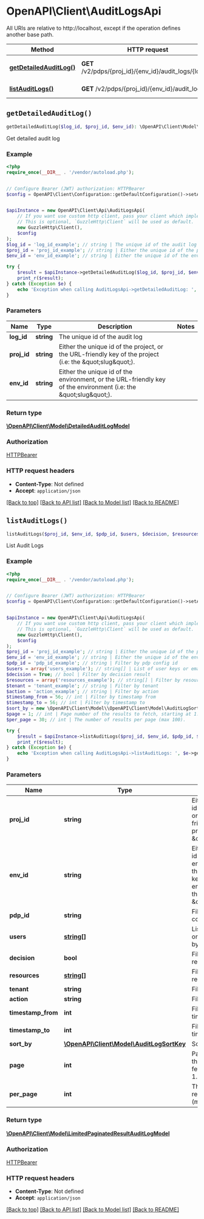 # OpenAPI\Client\AuditLogsApi

All URIs are relative to http://localhost, except if the operation defines another base path.

| Method | HTTP request | Description |
| ------------- | ------------- | ------------- |
| [**getDetailedAuditLog()**](AuditLogsApi.md#getDetailedAuditLog) | **GET** /v2/pdps/{proj_id}/{env_id}/audit_logs/{log_id} | Get detailed audit log |
| [**listAuditLogs()**](AuditLogsApi.md#listAuditLogs) | **GET** /v2/pdps/{proj_id}/{env_id}/audit_logs | List Audit Logs |


## `getDetailedAuditLog()`

```php
getDetailedAuditLog($log_id, $proj_id, $env_id): \OpenAPI\Client\Model\DetailedAuditLogModel
```

Get detailed audit log

### Example

```php
<?php
require_once(__DIR__ . '/vendor/autoload.php');


// Configure Bearer (JWT) authorization: HTTPBearer
$config = OpenAPI\Client\Configuration::getDefaultConfiguration()->setAccessToken('YOUR_ACCESS_TOKEN');


$apiInstance = new OpenAPI\Client\Api\AuditLogsApi(
    // If you want use custom http client, pass your client which implements `GuzzleHttp\ClientInterface`.
    // This is optional, `GuzzleHttp\Client` will be used as default.
    new GuzzleHttp\Client(),
    $config
);
$log_id = 'log_id_example'; // string | The unique id of the audit log
$proj_id = 'proj_id_example'; // string | Either the unique id of the project, or the URL-friendly key of the project (i.e: the \"slug\").
$env_id = 'env_id_example'; // string | Either the unique id of the environment, or the URL-friendly key of the environment (i.e: the \"slug\").

try {
    $result = $apiInstance->getDetailedAuditLog($log_id, $proj_id, $env_id);
    print_r($result);
} catch (Exception $e) {
    echo 'Exception when calling AuditLogsApi->getDetailedAuditLog: ', $e->getMessage(), PHP_EOL;
}
```

### Parameters

| Name | Type | Description  | Notes |
| ------------- | ------------- | ------------- | ------------- |
| **log_id** | **string**| The unique id of the audit log | |
| **proj_id** | **string**| Either the unique id of the project, or the URL-friendly key of the project (i.e: the \&quot;slug\&quot;). | |
| **env_id** | **string**| Either the unique id of the environment, or the URL-friendly key of the environment (i.e: the \&quot;slug\&quot;). | |

### Return type

[**\OpenAPI\Client\Model\DetailedAuditLogModel**](../Model/DetailedAuditLogModel.md)

### Authorization

[HTTPBearer](../../README.md#HTTPBearer)

### HTTP request headers

- **Content-Type**: Not defined
- **Accept**: `application/json`

[[Back to top]](#) [[Back to API list]](../../README.md#endpoints)
[[Back to Model list]](../../README.md#models)
[[Back to README]](../../README.md)

## `listAuditLogs()`

```php
listAuditLogs($proj_id, $env_id, $pdp_id, $users, $decision, $resources, $tenant, $action, $timestamp_from, $timestamp_to, $sort_by, $page, $per_page): \OpenAPI\Client\Model\LimitedPaginatedResultAuditLogModel
```

List Audit Logs

### Example

```php
<?php
require_once(__DIR__ . '/vendor/autoload.php');


// Configure Bearer (JWT) authorization: HTTPBearer
$config = OpenAPI\Client\Configuration::getDefaultConfiguration()->setAccessToken('YOUR_ACCESS_TOKEN');


$apiInstance = new OpenAPI\Client\Api\AuditLogsApi(
    // If you want use custom http client, pass your client which implements `GuzzleHttp\ClientInterface`.
    // This is optional, `GuzzleHttp\Client` will be used as default.
    new GuzzleHttp\Client(),
    $config
);
$proj_id = 'proj_id_example'; // string | Either the unique id of the project, or the URL-friendly key of the project (i.e: the \"slug\").
$env_id = 'env_id_example'; // string | Either the unique id of the environment, or the URL-friendly key of the environment (i.e: the \"slug\").
$pdp_id = 'pdp_id_example'; // string | Filter by pdp config id
$users = array('users_example'); // string[] | List of user keys or emails to filter by
$decision = True; // bool | Filter by decision result
$resources = array('resources_example'); // string[] | Filter by resources
$tenant = 'tenant_example'; // string | Filter by tenant
$action = 'action_example'; // string | Filter by action
$timestamp_from = 56; // int | Filter by timestamp from
$timestamp_to = 56; // int | Filter by timestamp to
$sort_by = new \OpenAPI\Client\Model\\OpenAPI\Client\Model\AuditLogSortKey(); // \OpenAPI\Client\Model\AuditLogSortKey | Sort by column
$page = 1; // int | Page number of the results to fetch, starting at 1.
$per_page = 30; // int | The number of results per page (max 100).

try {
    $result = $apiInstance->listAuditLogs($proj_id, $env_id, $pdp_id, $users, $decision, $resources, $tenant, $action, $timestamp_from, $timestamp_to, $sort_by, $page, $per_page);
    print_r($result);
} catch (Exception $e) {
    echo 'Exception when calling AuditLogsApi->listAuditLogs: ', $e->getMessage(), PHP_EOL;
}
```

### Parameters

| Name | Type | Description  | Notes |
| ------------- | ------------- | ------------- | ------------- |
| **proj_id** | **string**| Either the unique id of the project, or the URL-friendly key of the project (i.e: the \&quot;slug\&quot;). | |
| **env_id** | **string**| Either the unique id of the environment, or the URL-friendly key of the environment (i.e: the \&quot;slug\&quot;). | |
| **pdp_id** | **string**| Filter by pdp config id | [optional] |
| **users** | [**string[]**](../Model/string.md)| List of user keys or emails to filter by | [optional] |
| **decision** | **bool**| Filter by decision result | [optional] |
| **resources** | [**string[]**](../Model/string.md)| Filter by resources | [optional] |
| **tenant** | **string**| Filter by tenant | [optional] |
| **action** | **string**| Filter by action | [optional] |
| **timestamp_from** | **int**| Filter by timestamp from | [optional] |
| **timestamp_to** | **int**| Filter by timestamp to | [optional] |
| **sort_by** | [**\OpenAPI\Client\Model\AuditLogSortKey**](../Model/.md)| Sort by column | [optional] |
| **page** | **int**| Page number of the results to fetch, starting at 1. | [optional] [default to 1] |
| **per_page** | **int**| The number of results per page (max 100). | [optional] [default to 30] |

### Return type

[**\OpenAPI\Client\Model\LimitedPaginatedResultAuditLogModel**](../Model/LimitedPaginatedResultAuditLogModel.md)

### Authorization

[HTTPBearer](../../README.md#HTTPBearer)

### HTTP request headers

- **Content-Type**: Not defined
- **Accept**: `application/json`

[[Back to top]](#) [[Back to API list]](../../README.md#endpoints)
[[Back to Model list]](../../README.md#models)
[[Back to README]](../../README.md)
